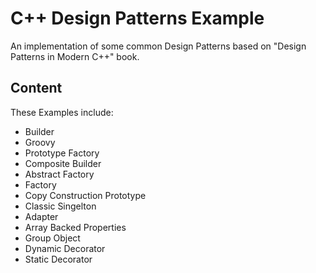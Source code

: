 # C++ Design Patterns Example

An implementation of some common Design Patterns based on "Design Patterns in Modern C++" book.

## Content

These Examples include:

- Builder
- Groovy
- Prototype Factory
- Composite Builder
- Abstract Factory
- Factory
- Copy Construction Prototype
- Classic Singelton
- Adapter
- Array Backed Properties
- Group Object
- Dynamic Decorator
- Static Decorator
